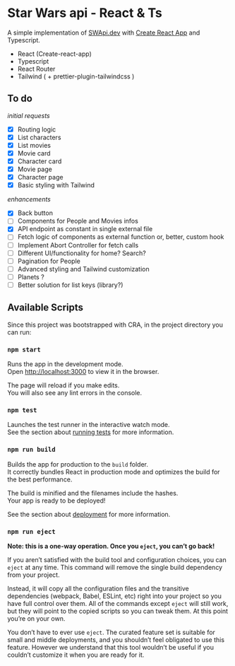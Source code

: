 # Star Wars api - React & Ts

A simple implementation of [SWApi.dev](https://swapi.dev/) with [Create React App](https://github.com/facebook/create-react-app) and Typescript.

  - React (Create-react-app)
  - Typescript
  - React Router
  - Tailwind ( + prettier-plugin-tailwindcss )

## To do

_initial requests_ 

- [x] Routing logic  
- [x] List characters  
- [x] List movies  
- [x] Movie card  
- [x] Character card  
- [x] Movie page  
- [x] Character page  
- [x] Basic styling with Tailwind

_enhancements_ 

- [x] Back button
- [ ] Components for People and Movies infos
- [x] API endpoint as constant in single external file
- [ ] Fetch logic of components as external function or, better, custom hook  
- [ ] Implement Abort Controller for fetch calls
- [ ] Different UI/functionality for home? Search?
- [ ] Pagination for People
- [ ] Advanced styling and Tailwind customization
- [ ] Planets ?
- [ ] Better solution for list keys (library?)

## Available Scripts

Since this project was bootstrapped with CRA, in the project directory you can run:

### `npm start`

Runs the app in the development mode.\
Open [http://localhost:3000](http://localhost:3000) to view it in the browser.

The page will reload if you make edits.\
You will also see any lint errors in the console.

### `npm test`

Launches the test runner in the interactive watch mode.\
See the section about [running tests](https://facebook.github.io/create-react-app/docs/running-tests) for more information.

### `npm run build`

Builds the app for production to the `build` folder.\
It correctly bundles React in production mode and optimizes the build for the best performance.

The build is minified and the filenames include the hashes.\
Your app is ready to be deployed!

See the section about [deployment](https://facebook.github.io/create-react-app/docs/deployment) for more information.

### `npm run eject`

**Note: this is a one-way operation. Once you `eject`, you can’t go back!**

If you aren’t satisfied with the build tool and configuration choices, you can `eject` at any time. This command will remove the single build dependency from your project.

Instead, it will copy all the configuration files and the transitive dependencies (webpack, Babel, ESLint, etc) right into your project so you have full control over them. All of the commands except `eject` will still work, but they will point to the copied scripts so you can tweak them. At this point you’re on your own.

You don’t have to ever use `eject`. The curated feature set is suitable for small and middle deployments, and you shouldn’t feel obligated to use this feature. However we understand that this tool wouldn’t be useful if you couldn’t customize it when you are ready for it.
